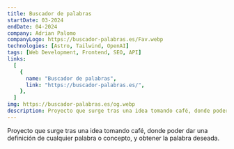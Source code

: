 ```yaml
---
title: Buscador de palabras
startDate: 03-2024
endDate: 04-2024
company: Adrian Palomo
companyLogo: https://buscador-palabras.es/Fav.webp
technologies: [Astro, Tailwind, OpenAI]
tags: [Web Development, Frontend, SEO, API]
links:
  [
    {
      name: "Buscador de palabras",
      link: "https://buscador-palabras.es/",
    },
  ]
img: https://buscador-palabras.es/og.webp
description: Proyecto que surge tras una idea tomando café, donde poder dar una definición de cualquier palabra o concepto, y obtener la palabra deseada.
---
```


Proyecto que surge tras una idea tomando café, donde poder dar una definición de cualquier palabra o concepto, y obtener la palabra deseada.
